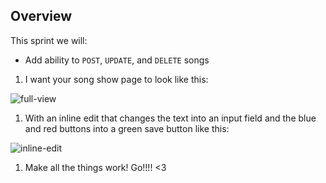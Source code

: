 ## Overview

This sprint we will:
* Add ability to `POST`, `UPDATE`, and `DELETE` songs

1. I want your song show page to look like this:

  ![full-view](https://cloud.githubusercontent.com/assets/3010270/14510977/4b621d0e-0189-11e6-82b0-965e6d1f0484.png)


1. With an inline edit that changes the text into an input field and the blue and red buttons into a green save button like this:

  ![inline-edit](https://cloud.githubusercontent.com/assets/3010270/14510992/5f7e0fbe-0189-11e6-9bfc-1e6751c23f7a.png)

1. Make all the things work! Go!!!! <3
